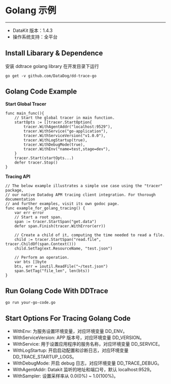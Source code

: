 
# Golang 示例
---

- DataKit 版本：1.4.3
- 操作系统支持：全平台

## Install Libarary & Dependence

安装 ddtrace golang library 在开发目录下运行

```shell
go get -v github.com/DataDog/dd-trace-go
```

## Golang Code Example

**Start Global Tracer**

```golang
func main_func(){
	// Start the global tracer in main function.
	startOpts := []tracer.StartOption{
		tracer.WithAgentAddr("localhost:9529"),
		tracer.WithService("go-application"),
		tracer.WithServiceVersion("v1.0.0"),
		tracer.WithLogStartup(true),
		tracer.WithDebugMode(true),
		tracer.WithEnv("name=test,stage=dev"),
	}
	tracer.Start(startOpts...)
	defer tracer.Stop()
}
```

**Tracing API**

```golang
// The below example illustrates a simple use case using the "tracer" package,
// our native Datadog APM tracing client integration. For thorough documentation
// and further examples, visit its own godoc page.
func example_for_golang_tracing() {
	var err error
	// Start a root span.
	span := tracer.StartSpan("get.data")
	defer span.Finish(tracer.WithError(err))

	// Create a child of it, computing the time needed to read a file.
	child := tracer.StartSpan("read.file", tracer.ChildOf(span.Context()))
	child.SetTag(ext.ResourceName, "test.json")

	// Perform an operation.
	var bts []byte
	bts, err = ioutil.ReadFile("~/test.json")
	span.SetTag("file_len", len(bts))
}
```

## Run Golang Code With DDTrace

```shell
go run your-go-code.go
```

## Start Options For Tracing Golang Code

- WithEnv: 为服务设置环境变量，对应环境变量 DD_ENV。
- WithServiceVersion: APP 版本号，对应环境变量 DD_VERSION。
- WithService: 用于设置应用程序的服务名称，对应环境变量 DD_SERVICE。
- WithLogStartup: 开启启动配置和诊断日志，对应环境变量 DD_TRACE_STARTUP_LOGS。
- WithDebugMode: 开启 debug 日志，对应环境变量 DD_TRACE_DEBUG。
- WithAgentAddr: Datakit 监听的地址和端口号，默认 localhost:9529。
- WithSampler: 设置采样率从 0.0(0%) ~ 1.0(100%)。
